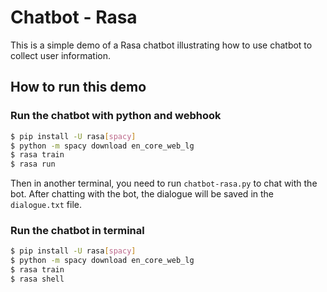 # Chatbot - Rasa

This is a simple demo of a Rasa chatbot illustrating how to use chatbot to collect user information.

## How to run this demo

### Run the chatbot with python and webhook
```bash
$ pip install -U rasa[spacy]
$ python -m spacy download en_core_web_lg
$ rasa train
$ rasa run
```

Then in another terminal, you need to run `chatbot-rasa.py` to chat with the bot. After chatting with the bot, the dialogue will be saved in the `dialogue.txt` file.

### Run the chatbot in terminal
```bash
$ pip install -U rasa[spacy]
$ python -m spacy download en_core_web_lg
$ rasa train
$ rasa shell
```
